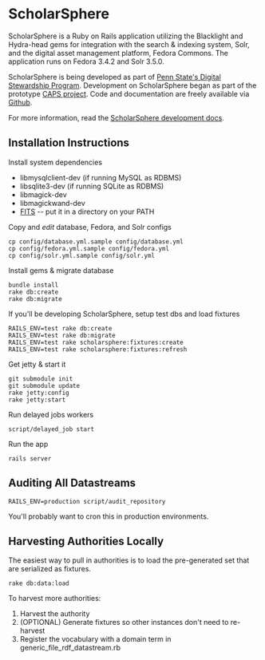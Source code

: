 ﻿ScholarSphere
=============
ScholarSphere is a Ruby on Rails application utilizing the Blacklight and Hydra-head gems for integration with the search & indexing system, Solr, and the digital asset management platform, Fedora Commons.  The application runs on Fedora 3.4.2 and Solr 3.5.0.

ScholarSphere is being developed as part of
[Penn State's Digital Stewardship Program](http://stewardship.psu.edu/).
Development on ScholarSphere began as part of the prototype
[CAPS project](http://stewardship.psu.edu/2011/02/caps-a-curation-platform-prototype.html). Code
and documentation are freely available via [Github](http://github.com/psu-stewardship/scholarsphere).

For more information, read the [ScholarSphere development docs](https://github.com/psu-stewardship/scholarsphere/wiki).

Installation Instructions
-------------------------

Install system dependencies
  
 * libmysqlclient-dev (if running MySQL as RDBMS)
 * libsqlite3-dev (if running SQLite as RDBMS)
 * libmagick-dev
 * libmagickwand-dev
 * [FITS](http://code.google.com/p/fits/) -- put it in a
  directory on your PATH

Copy and *edit* database, Fedora, and Solr configs

    cp config/database.yml.sample config/database.yml
    cp config/fedora.yml.sample config/fedora.yml
    cp config/solr.yml.sample config/solr.yml

Install gems & migrate database

    bundle install
    rake db:create
    rake db:migrate

If you'll be developing ScholarSphere, setup test dbs and load fixtures

    RAILS_ENV=test rake db:create
    RAILS_ENV=test rake db:migrate
    RAILS_ENV=test rake scholarsphere:fixtures:create
    RAILS_ENV=test rake scholarsphere:fixtures:refresh

Get jetty & start it

    git submodule init
    git submodule update
    rake jetty:config
    rake jetty:start

Run delayed jobs workers

    script/delayed_job start 
  
Run the app
  
    rails server

Auditing All Datastreams
------------------------

    RAILS_ENV=production script/audit_repository

You'll probably want to cron this in production environments.

Harvesting Authorities Locally
------------------------------

The easiest way to pull in authorities is to load the pre-generated
set that are serialized as fixtures.

    rake db:data:load

To harvest more authorities:

1. Harvest the authority
2. (OPTIONAL) Generate fixtures so other instances don't need to re-harvest
3. Register the vocabulary with a domain term in generic_file_rdf_datastream.rb


